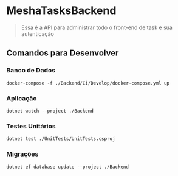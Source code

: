 # MeshaTasksBackend

> Essa é a API para administrar todo o front-end de task e sua autenticação

## Comandos para Desenvolver

### Banco de Dados

`docker-compose -f ./Backend/Ci/Develop/docker-compose.yml up`

### Aplicação

`dotnet watch --project ./Backend`

### Testes Unitários

`dotnet test ./UnitTests/UnitTests.csproj `

### Migrações

`dotnet ef database update --project ./Backend`
